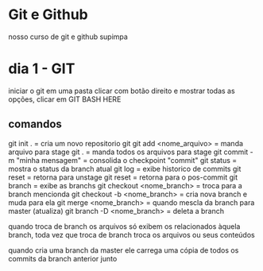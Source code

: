 # Git e Github

nosso curso de git e github supimpa

# dia 1 - GIT

iniciar o git em uma pasta
clicar com botão direito e mostrar todas as opções, clicar em GIT BASH HERE

## comandos

git init .                      =  cria um novo repositorio git
git add <nome_arquivo>          =  manda arquivo para stage
git .                           =  manda todos os arquivos para stage
git commit -m "minha mensagem"  =  consolida o checkpoint "commit"
git status                      =  mostra o status da branch atual
git log                         =  exibe historico de commits
git reset                       =  retorna para unstage
git reset <idCommit>            =  retorna para o pos-commit
git branch                      =  exibe as branchs
git checkout <nome_branch>      =  troca para a branch mencionda
git checkout -b <nome_branch>   =  cria nova branch e muda para ela
git merge <nome_branch>         =  quando mescla da branch para master (atualiza)
git branch -D <nome_branch>     =  deleta a branch


quando troca de branch os arquivos só exibem os relacionados àquela branch, toda vez que troca de branch troca os arquivos ou seus conteúdos

quando cria uma branch da master ele carrega uma cópia de todos os commits da branch anterior junto